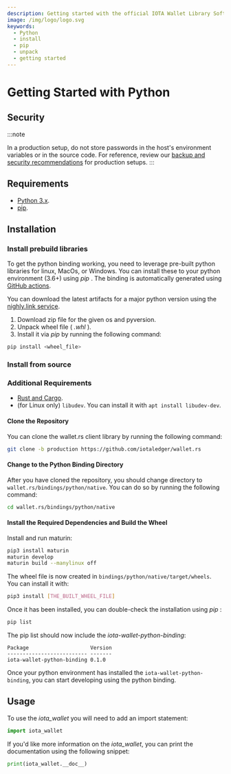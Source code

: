 ```yaml
---
description: Getting started with the official IOTA Wallet Library Software Python binding.
image: /img/logo/logo.svg
keywords:
  - Python
  - install
  - pip
  - unpack
  - getting started
---
```


# Getting Started with Python

## Security

:::note

In a production setup, do not store passwords in the host's environment variables or in the source code. For reference, review our [backup and security recommendations](/introduction/how_tos/backup_security/) for production setups.
:::

## Requirements

- [Python 3.x](https://www.python.org).
- [pip](https://pypi.org/project/pip).

## Installation

### Install prebuild libraries

To get the python binding working, you need to leverage pre-built python libraries for linux, MacOs, or Windows. You can install these to your python environment (3.6+) using _pip_ . The binding is automatically generated using [GitHub actions](https://github.com/iotaledger/wallet.rs/actions/workflows/python_binding_publish.yml).

You can download the latest artifacts for a major python version using the [nighly.link service](https://nightly.link/iotaledger/wallet.rs/workflows/python_binding_publish/production).

1. Download zip file for the given os and pyversion.
2. Unpack wheel file ( _.whl_ ).
3. Install it via _pip_ by running the following command:

```bash
pip install <wheel_file>
```

### Install from source

### Additional Requirements

- [Rust and Cargo](https://doc.rust-lang.org/cargo/getting-started/installation.html).
- (for Linux only) `libudev`. You can install it with `apt install libudev-dev`.

#### Clone the Repository

You can clone the wallet.rs client library by running the following command:

```bash
git clone -b production https://github.com/iotaledger/wallet.rs
```

#### Change to the Python Binding Directory

After you have cloned the repository, you should change directory to `wallet.rs/bindings/python/native`. You can do so by running the following command:

```bash
cd wallet.rs/bindings/python/native
```

#### Install the Required Dependencies and Build the Wheel

Install and run maturin:

```bash
pip3 install maturin
maturin develop
maturin build --manylinux off
```

The wheel file is now created in `bindings/python/native/target/wheels`. You can install it with:

```bash
pip3 install [THE_BUILT_WHEEL_FILE]
```

Once it has been installed, you can double-check the installation using _pip_ :

```bash
pip list
```

The pip list should now include the _iota-wallet-python-binding_:

```plaintext
Package                    Version
-------------------------- -------
iota-wallet-python-binding 0.1.0
```

Once your python environment has installed the `iota-wallet-python-binding`, you can start developing using the python binding.

## Usage

To use the _iota_wallet_ you will need to add an import statement:

```python
import iota_wallet
```

If you'd like more information on the _iota_wallet_, you can print the documentation using the following snippet:

```python
print(iota_wallet.__doc__)
```
